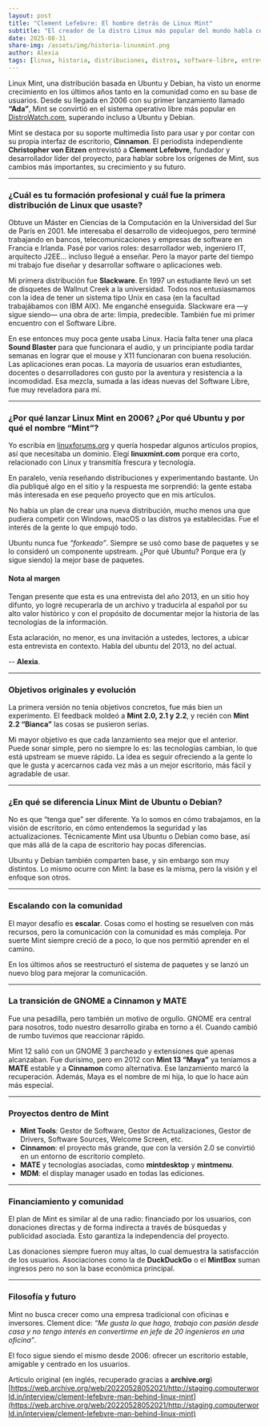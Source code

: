 ```yaml
---
layout: post
title: "Clement Lefebvre: El hombre detrás de Linux Mint"
subtitle: "El creador de la distro Linux más popular del mundo habla con franqueza sobre sus metas, sus éxitos y sus pesadillas."
date: 2025-08-31
share-img: /assets/img/historia-linuxmint.png
author: Alexia
tags: [linux, historia, distribuciones, distros, software-libre, entrevistas]
---
```


Linux Mint, una distribución basada en Ubuntu y Debian, ha visto un enorme crecimiento en los últimos años tanto en la comunidad como en su base de usuarios. Desde su llegada en 2006 con su primer lanzamiento llamado **“Ada”**, Mint se convirtió en el sistema operativo libre más popular en [DistroWatch.com](https://distrowatch.com), superando incluso a Ubuntu y Debian.  

Mint se destaca por su soporte multimedia listo para usar y por contar con su propia interfaz de escritorio, **Cinnamon**. El periodista independiente **Christopher von Eitzen** entrevistó a **Clement Lefebvre**, fundador y desarrollador líder del proyecto, para hablar sobre los orígenes de Mint, sus cambios más importantes, su crecimiento y su futuro.

---

### ¿Cuál es tu formación profesional y cuál fue la primera distribución de Linux que usaste?

Obtuve un Máster en Ciencias de la Computación en la Universidad del Sur de París en 2001. Me interesaba el desarrollo de videojuegos, pero terminé trabajando en bancos, telecomunicaciones y empresas de software en Francia e Irlanda. Pasé por varios roles: desarrollador web, ingeniero IT, arquitecto J2EE… incluso llegué a enseñar. Pero la mayor parte del tiempo mi trabajo fue diseñar y desarrollar software o aplicaciones web.

Mi primera distribución fue **Slackware**. En 1997 un estudiante llevó un set de disquetes de Wallnut Creek a la universidad. Todos nos entusiasmamos con la idea de tener un sistema tipo Unix en casa (en la facultad trabajábamos con IBM AIX). Me enganché enseguida. Slackware era —y sigue siendo— una obra de arte: limpia, predecible. También fue mi primer encuentro con el Software Libre.  

En ese entonces muy poca gente usaba Linux. Hacía falta tener una placa **Sound Blaster** para que funcionara el audio, y un principiante podía tardar semanas en lograr que el mouse y X11 funcionaran con buena resolución. Las aplicaciones eran pocas. La mayoría de usuarios eran estudiantes, docentes o desarrolladores con gusto por la aventura y resistencia a la incomodidad. Esa mezcla, sumada a las ideas nuevas del Software Libre, fue muy reveladora para mí.  

---

### ¿Por qué lanzar Linux Mint en 2006? ¿Por qué Ubuntu y por qué el nombre “Mint”?

Yo escribía en [linuxforums.org](http://linuxforums.org) y quería hospedar algunos artículos propios, así que necesitaba un dominio. Elegí **linuxmint.com** porque era corto, relacionado con Linux y transmitía frescura y tecnología.  

En paralelo, venía reseñando distribuciones y experimentando bastante. Un día publiqué algo en el sitio y la respuesta me sorprendió: la gente estaba más interesada en ese pequeño proyecto que en mis artículos.  

No había un plan de crear una nueva distribución, mucho menos una que pudiera competir con Windows, macOS o las distros ya establecidas. Fue el interés de la gente lo que empujó todo.  

Ubuntu nunca fue *“forkeado”*. Siempre se usó como base de paquetes y se lo consideró un componente upstream. ¿Por qué Ubuntu? Porque era (y sigue siendo) la mejor base de paquetes.

#### Nota al margen
Tengan presente que esta es una entrevista del año 2013, en un sitio hoy difunto, yo logré recuperarla de un archivo y traducirla al español por su alto valor histórico y con el propósito de documentar mejor la historia de las tecnologías de la información. 

Esta aclaración, no menor, es una invitación a ustedes, lectores, a ubicar esta entrevista en contexto. Habla del ubuntu del 2013, no del actual.

-- **Alexia**.

---

### Objetivos originales y evolución

La primera versión no tenía objetivos concretos, fue más bien un experimento. El feedback moldeó a **Mint 2.0, 2.1 y 2.2**, y recién con **Mint 2.2 “Bianca”** las cosas se pusieron serias.  

Mi mayor objetivo es que cada lanzamiento sea mejor que el anterior. Puede sonar simple, pero no siempre lo es: las tecnologías cambian, lo que está upstream se mueve rápido. La idea es seguir ofreciendo a la gente lo que le gusta y acercarnos cada vez más a un mejor escritorio, más fácil y agradable de usar.

---

### ¿En qué se diferencia Linux Mint de Ubuntu o Debian?

No es que “tenga que” ser diferente. Ya lo somos en cómo trabajamos, en la visión de escritorio, en cómo entendemos la seguridad y las actualizaciones. Técnicamente Mint usa Ubuntu o Debian como base, así que más allá de la capa de escritorio hay pocas diferencias.  

Ubuntu y Debian también comparten base, y sin embargo son muy distintos. Lo mismo ocurre con Mint: la base es la misma, pero la visión y el enfoque son otros.

---

### Escalando con la comunidad

El mayor desafío es **escalar**. Cosas como el hosting se resuelven con más recursos, pero la comunicación con la comunidad es más compleja. Por suerte Mint siempre creció de a poco, lo que nos permitió aprender en el camino.  

En los últimos años se reestructuró el sistema de paquetes y se lanzó un nuevo blog para mejorar la comunicación.

---

### La transición de GNOME a Cinnamon y MATE

Fue una pesadilla, pero también un motivo de orgullo. GNOME era central para nosotros, todo nuestro desarrollo giraba en torno a él. Cuando cambió de rumbo tuvimos que reaccionar rápido.  

Mint 12 salió con un GNOME 3 parcheado y extensiones que apenas alcanzaban. Fue durísimo, pero en 2012 con **Mint 13 “Maya”** ya teníamos a **MATE** estable y a **Cinnamon** como alternativa. Ese lanzamiento marcó la recuperación. Además, Maya es el nombre de mi hija, lo que lo hace aún más especial.  

---

### Proyectos dentro de Mint

- **Mint Tools**: Gestor de Software, Gestor de Actualizaciones, Gestor de Drivers, Software Sources, Welcome Screen, etc.  
- **Cinnamon**: el proyecto más grande, que con la versión 2.0 se convirtió en un entorno de escritorio completo.  
- **MATE** y tecnologías asociadas, como **mintdesktop** y **mintmenu**.  
- **MDM**: el display manager usado en todas las ediciones.

---

### Financiamiento y comunidad

El plan de Mint es similar al de una radio: financiado por los usuarios, con donaciones directas y de forma indirecta a través de búsquedas y publicidad asociada. Esto garantiza la independencia del proyecto.  

Las donaciones siempre fueron muy altas, lo cual demuestra la satisfacción de los usuarios. Asociaciones como la de **DuckDuckGo** o el **MintBox** suman ingresos pero no son la base económica principal.  

---

### Filosofía y futuro

Mint no busca crecer como una empresa tradicional con oficinas e inversores. Clement dice: *“Me gusta lo que hago, trabajo con pasión desde casa y no tengo interés en convertirme en jefe de 20 ingenieros en una oficina”*.  

El foco sigue siendo el mismo desde 2006: ofrecer un escritorio estable, amigable y centrado en los usuarios.


Artículo original (en inglés, recuperado gracias a **archive.org**) [https://web.archive.org/web/20220528052021/http://staging.computerworld.in/interview/clement-lefebvre-man-behind-linux-mint](https://web.archive.org/web/20220528052021/http://staging.computerworld.in/interview/clement-lefebvre-man-behind-linux-mint)